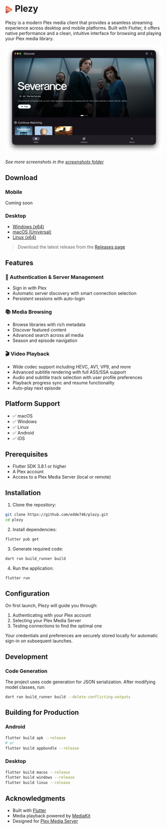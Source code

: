 <h1>
  <img src="assets/plezy.png" alt="Plezy Logo" height="24" style="vertical-align: middle;" />
  Plezy
</h1>

Plezy is a modern Plex media client that provides a seamless streaming experience across desktop and mobile platforms. Built with Flutter, it offers native performance and a clean, intuitive interface for browsing and playing your Plex media library.

<p align="center">
  <img src="screenshots/macos-home.png" alt="Plezy macOS Home Screen" width="800" />
</p>

*See more screenshots in the [screenshots folder](screenshots/#readme)*

## Download

### Mobile
Coming soon

### Desktop
- [Windows (x64)](https://github.com/edde746/plezy/releases/latest/download/plezy-windows-installer.exe)
- [macOS (Universal)](https://github.com/edde746/plezy/releases/latest/download/plezy-macos.zip)
- [Linux (x64)](https://github.com/edde746/plezy/releases/latest/download/plezy-linux.tar.gz)

> Download the latest release from the [Releases page](https://github.com/edde746/plezy/releases)

## Features

### 🔐 Authentication & Server Management
- Sign in with Plex
- Automatic server discovery with smart connection selection
- Persistent sessions with auto-login

### 📚 Media Browsing
- Browse libraries with rich metadata
- Discover featured content
- Advanced search across all media
- Season and episode navigation

### 🎬 Video Playback
- Wide codec support including HEVC, AV1, VP9, and more
- Advanced subtitle rendering with full ASS/SSA support
- Audio and subtitle track selection with user profile preferences
- Playback progress sync and resume functionality
- Auto-play next episode

## Platform Support

- ✅ macOS
- ✅ Windows
- ✅ Linux
- ✅ Android
- ✅ iOS

## Prerequisites

- Flutter SDK 3.8.1 or higher
- A Plex account
- Access to a Plex Media Server (local or remote)

## Installation

1. Clone the repository:
```bash
git clone https://github.com/edde746/plezy.git
cd plezy
```

2. Install dependencies:
```bash
flutter pub get
```

3. Generate required code:
```bash
dart run build_runner build
```

4. Run the application:
```bash
flutter run
```

## Configuration

On first launch, Plezy will guide you through:
1. Authenticating with your Plex account
2. Selecting your Plex Media Server
3. Testing connections to find the optimal one

Your credentials and preferences are securely stored locally for automatic sign-in on subsequent launches.

## Development

### Code Generation

The project uses code generation for JSON serialization. After modifying model classes, run:

```bash
dart run build_runner build --delete-conflicting-outputs
```

## Building for Production

### Android
```bash
flutter build apk --release
# or
flutter build appbundle --release
```

### Desktop
```bash
flutter build macos --release
flutter build windows --release
flutter build linux --release
```

## Acknowledgments

- Built with [Flutter](https://flutter.dev)
- Media playback powered by [MediaKit](https://github.com/media-kit/media-kit)
- Designed for [Plex Media Server](https://www.plex.tv)
